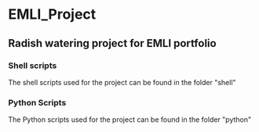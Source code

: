 # EMLI_Project
## Radish watering project for EMLI portfolio 


### Shell scripts
The shell scripts used for the project can be found in the folder "shell"

### Python Scripts
The Python scripts used for the project can be found in the folder "python"
